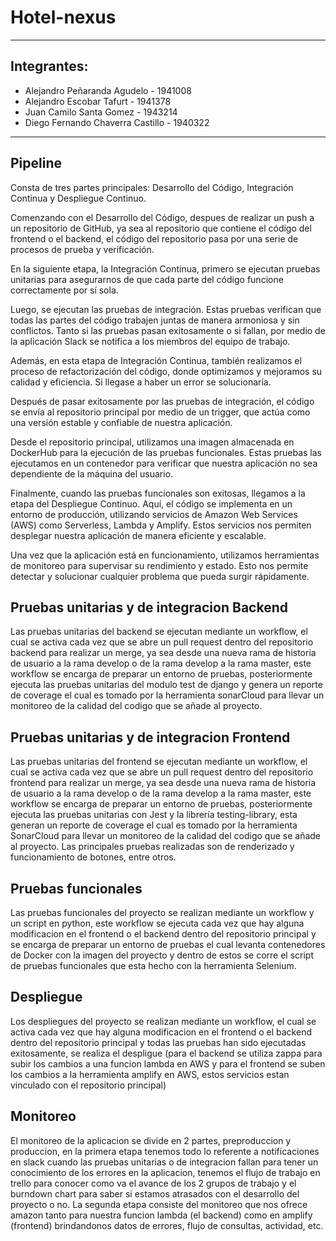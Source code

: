 # Hotel-nexus

***
## Integrantes: 
  * Alejandro Peñaranda Agudelo - 1941008
  * Alejandro Escobar Tafurt - 1941378
  * Juan Camilo Santa Gomez - 1943214
  * Diego Fernando Chaverra Castillo - 1940322
***
## Pipeline

Consta de tres partes principales: Desarrollo del Código, Integración Continua y Despliegue Continuo. 

Comenzando con el Desarrollo del Código, despues de realizar un push a un repositorio de GitHub, ya sea al repositorio que  contiene el código del frontend o el backend, el código del repositorio pasa por una serie de procesos de prueba y verificación.

En la siguiente etapa, la Integración Continua, primero se ejecutan pruebas unitarias para asegurarnos de que cada parte del código funcione correctamente por sí sola. 

Luego, se ejecutan las pruebas de integración. Estas pruebas verifican que todas las partes del código trabajen juntas de manera armoniosa y sin conflictos. Tanto si las pruebas pasan exitosamente o si fallan, por medio de la aplicación Slack se notifica a los miembros del equipo de trabajo.

Además, en esta etapa de Integración Continua, también realizamos el proceso de refactorización del código, donde optimizamos y mejoramos su calidad y eficiencia. Si llegase a haber un error se solucionaría.

Después de pasar exitosamente por las pruebas de integración, el código se envía al repositorio principal por medio de un trigger, que actúa como una versión estable y confiable de nuestra aplicación.

Desde el repositorio principal, utilizamos una imagen almacenada en DockerHub para la ejecución de las pruebas funcionales. Estas pruebas las ejecutamos en un contenedor para verificar que nuestra aplicación no sea dependiente de la máquina del usuario.

Finalmente, cuando las pruebas funcionales son exitosas, llegamos a la etapa del Despliegue Continuo.  Aquí, el código se implementa en un entorno de producción, utilizando servicios de Amazon Web Services (AWS) como Serverless, Lambda y Amplify. Estos servicios nos permiten desplegar nuestra aplicación de manera eficiente y escalable.

Una vez que la aplicación está en funcionamiento, utilizamos herramientas de monitoreo para supervisar su rendimiento y estado. Esto nos permite detectar y solucionar cualquier problema que pueda surgir rápidamente.

## Pruebas unitarias y de integracion Backend

Las pruebas unitarias del backend se ejecutan mediante un workflow, el cual se activa cada vez que se abre un pull request dentro del repositorio backend para realizar un merge, ya sea desde una nueva rama de historia
de usuario a la rama develop o de la rama develop a la rama master, este workflow se encarga de preparar un entorno de pruebas, posteriormente ejecuta las pruebas unitarias del modulo test de django y genera un reporte
de coverage el cual es tomado por la herramienta sonarCloud para llevar un monitoreo de la calidad del codigo que se añade al proyecto.

## Pruebas unitarias y de integracion Frontend

Las pruebas unitarias del frontend se ejecutan mediante un workflow, el cual se activa cada vez que se abre un pull request dentro del repositorio frontend para realizar un merge, ya sea desde una nueva rama de historia
de usuario a la rama develop o de la rama develop a la rama master, este workflow se encarga de preparar un entorno de pruebas, posteriormente ejecuta las pruebas unitarias con Jest y la librería testing-library, esta generan un reporte
de coverage el cual es tomado por la herramienta SonarCloud para llevar un monitoreo de la calidad del codigo que se añade al proyecto.
Las principales pruebas realizadas son de renderizado y funcionamiento de botones, entre otros.

## Pruebas funcionales

Las pruebas funcionales del proyecto se realizan mediante un workflow y un script en python, este workflow se ejecuta cada vez que hay alguna modificacion en el frontend o el backend dentro del repositorio principal y se encarga de preparar un entorno de pruebas el cual levanta contenedores de Docker con la imagen del proyecto y dentro de estos se corre el script de pruebas funcionales que esta hecho con la herramienta Selenium.

## Despliegue

Los despliegues del proyecto se realizan mediante un workflow, el cual se activa cada vez que hay alguna modificacion en el frontend o el backend dentro del repositorio principal y todas las pruebas han sido ejecutadas exitosamente, se realiza el despligue (para el backend se utiliza zappa para subir los cambios a una funcion lambda en AWS y para el frontend se suben los cambios a la herramienta amplify en AWS, estos servicios estan vinculado con el repositorio principal)

## Monitoreo

El monitoreo de la aplicacion se divide en 2 partes, preproduccion y produccion, en la primera etapa tenemos todo lo referente a notificaciones en slack cuando las pruebas unitarias o de integracion fallan para tener un conocimiento de los errores en la aplicacion, tenemos el flujo de trabajo en trello para conocer como va el avance de los 2 grupos de trabajo y el burndown chart para saber si estamos atrasados con el desarrollo del proyecto o no. La segunda etapa consiste del monitoreo que nos ofrece amazon tanto para nuestra funcion lambda (el backend) como en amplify (frontend) brindandonos datos de errores, flujo de consultas, actividad, etc. 
